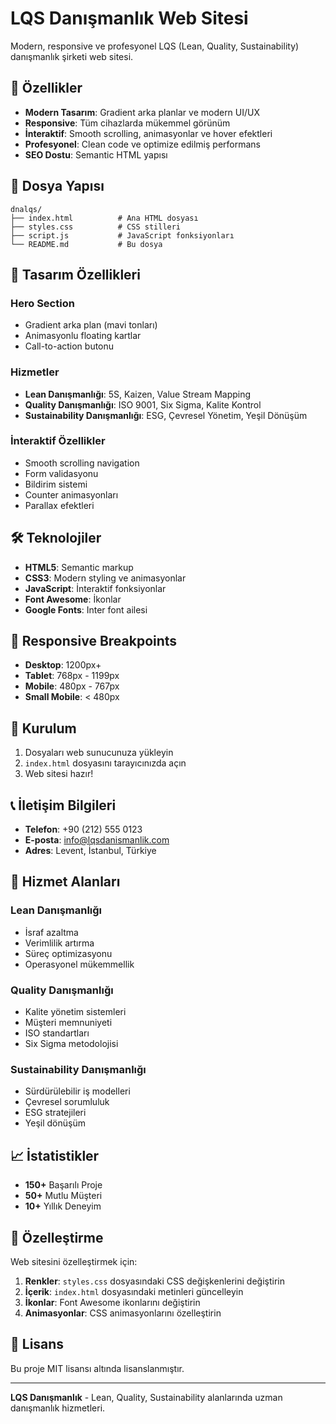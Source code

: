 # LQS Danışmanlık Web Sitesi

Modern, responsive ve profesyonel LQS (Lean, Quality, Sustainability) danışmanlık şirketi web sitesi.

## 🚀 Özellikler

- **Modern Tasarım**: Gradient arka planlar ve modern UI/UX
- **Responsive**: Tüm cihazlarda mükemmel görünüm
- **İnteraktif**: Smooth scrolling, animasyonlar ve hover efektleri
- **Profesyonel**: Clean code ve optimize edilmiş performans
- **SEO Dostu**: Semantic HTML yapısı

## 📁 Dosya Yapısı

```
dnalqs/
├── index.html          # Ana HTML dosyası
├── styles.css          # CSS stilleri
├── script.js           # JavaScript fonksiyonları
└── README.md           # Bu dosya
```

## 🎨 Tasarım Özellikleri

### Hero Section
- Gradient arka plan (mavi tonları)
- Animasyonlu floating kartlar
- Call-to-action butonu

### Hizmetler
- **Lean Danışmanlığı**: 5S, Kaizen, Value Stream Mapping
- **Quality Danışmanlığı**: ISO 9001, Six Sigma, Kalite Kontrol
- **Sustainability Danışmanlığı**: ESG, Çevresel Yönetim, Yeşil Dönüşüm

### İnteraktif Özellikler
- Smooth scrolling navigation
- Form validasyonu
- Bildirim sistemi
- Counter animasyonları
- Parallax efektleri

## 🛠️ Teknolojiler

- **HTML5**: Semantic markup
- **CSS3**: Modern styling ve animasyonlar
- **JavaScript**: İnteraktif fonksiyonlar
- **Font Awesome**: İkonlar
- **Google Fonts**: Inter font ailesi

## 📱 Responsive Breakpoints

- **Desktop**: 1200px+
- **Tablet**: 768px - 1199px
- **Mobile**: 480px - 767px
- **Small Mobile**: < 480px

## 🚀 Kurulum

1. Dosyaları web sunucunuza yükleyin
2. `index.html` dosyasını tarayıcınızda açın
3. Web sitesi hazır!

## 📞 İletişim Bilgileri

- **Telefon**: +90 (212) 555 0123
- **E-posta**: info@lqsdanismanlik.com
- **Adres**: Levent, İstanbul, Türkiye

## 🎯 Hizmet Alanları

### Lean Danışmanlığı
- İsraf azaltma
- Verimlilik artırma
- Süreç optimizasyonu
- Operasyonel mükemmellik

### Quality Danışmanlığı
- Kalite yönetim sistemleri
- Müşteri memnuniyeti
- ISO standartları
- Six Sigma metodolojisi

### Sustainability Danışmanlığı
- Sürdürülebilir iş modelleri
- Çevresel sorumluluk
- ESG stratejileri
- Yeşil dönüşüm

## 📈 İstatistikler

- **150+** Başarılı Proje
- **50+** Mutlu Müşteri
- **10+** Yıllık Deneyim

## 🔧 Özelleştirme

Web sitesini özelleştirmek için:

1. **Renkler**: `styles.css` dosyasındaki CSS değişkenlerini değiştirin
2. **İçerik**: `index.html` dosyasındaki metinleri güncelleyin
3. **İkonlar**: Font Awesome ikonlarını değiştirin
4. **Animasyonlar**: CSS animasyonlarını özelleştirin

## 📄 Lisans

Bu proje MIT lisansı altında lisanslanmıştır.

---

**LQS Danışmanlık** - Lean, Quality, Sustainability alanlarında uzman danışmanlık hizmetleri. 